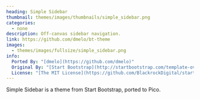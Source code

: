 ```yaml
---
heading: Simple Sidebar
thumbnail: themes/images/thumbnails/simple_sidebar.png
categories:
  - none
description: Off-canvas sidebar navigation.
link: https://github.com/dmelo/bt-theme
images:
  - themes/images/fullsize/simple_sidebar.png
info:
  Ported By: "[dmelo](https://github.com/dmelo)"
  Original By: "[Start Bootstrap](http://startbootstrap.com/template-overviews/simple-sidebar/)"
  License: "[The MIT License](https://github.com/BlackrockDigital/startbootstrap-simple-sidebar/blob/master/LICENSE)"
---
```


Simple Sidebar is a theme from Start Bootstrap, ported to Pico.
